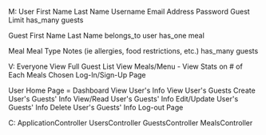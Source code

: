 M:
  User
    First Name
    Last Name
    Username
    Email Address
    Password
    Guest Limit
    has_many guests

  Guest
    First Name
    Last Name
    belongs_to user
    has_one meal

  Meal
    Meal Type 
    Notes (ie allergies, food restrictions, etc.)
    has_many guests

V:
  Everyone
    View Full Guest List
    View Meals/Menu
      - View Stats on # of Each Meals Chosen
    Log-In/Sign-Up Page

  User
    Home Page = Dashboard
      View User's Info
      View User's Guests
    Create User's Guests' Info
    View/Read User's Guests' Info
    Edit/Update User's Guests' Info
    Delete User's Guests' Info
    Log-out Page

C:
  ApplicationController
  UsersController
  GuestsController
  MealsController
